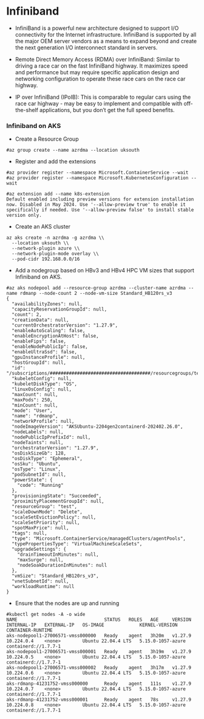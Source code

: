 # Infiniband

- InfiniBand is a powerful new architecture designed to support I/O connectivity for the Internet infrastructure. InfiniBand is supported by all the major OEM server vendors as a means to expand beyond and create the next generation I/O interconnect standard in servers.

- Remote Direct Memory Access (RDMA) over InfiniBand: Similar to driving a race car on the fast InfiniBand highway. It maximizes speed and performance but may require specific application design and networking configuration to operate these race cars on the race car highway.
- IP over InfiniBand (IPoIB): This is comparable to regular cars using the race car highway - may be easy to implement and compatible with off-the-shelf applications, but you don’t get the full speed benefits.

### Infiniband on AKS

- Create a Resource Group
```
#az group create --name azrdma --location uksouth
```
- Register and add the extensions
```
#az provider register --namespace Microsoft.ContainerService --wait
#az provider register --namespace Microsoft.KubernetesConfiguration --wait
```

```
#az extension add --name k8s-extension
Default enabled including preview versions for extension installation now. Disabled in May 2024. Use '--allow-preview true' to enable it specifically if needed. Use '--allow-preview false' to install stable version only.
```
- Create an AKS cluster
```
az aks create -n azrdma -g azrdma \\
  --location uksouth \\
  --network-plugin azure \\
  --network-plugin-mode overlay \\
  --pod-cidr 192.168.0.0/16
```
- Add a nodegroup based on HBv3 and HBv4 HPC VM sizes that support Infiniband on AKS.
```
#az aks nodepool add --resource-group azrdma --cluster-name azrdma --name rdmanp --node-count 2 --node-vm-size Standard_HB120rs_v3
{
  "availabilityZones": null,
  "capacityReservationGroupId": null,
  "count": 2,
  "creationData": null,
  "currentOrchestratorVersion": "1.27.9",
  "enableAutoScaling": false,
  "enableEncryptionAtHost": false,
  "enableFips": false,
  "enableNodePublicIp": false,
  "enableUltraSsd": false,
  "gpuInstanceProfile": null,
  "hostGroupId": null,
  "id": "/subscriptions/#####################################/resourcegroups/test/providers/Microsoft.ContainerService/managedClusters/test/agentPools/rdmanp",
  "kubeletConfig": null,
  "kubeletDiskType": "OS",
  "linuxOsConfig": null,
  "maxCount": null,
  "maxPods": 250,
  "minCount": null,
  "mode": "User",
  "name": "rdmanp",
  "networkProfile": null,
  "nodeImageVersion": "AKSUbuntu-2204gen2containerd-202402.26.0",
  "nodeLabels": null,
  "nodePublicIpPrefixId": null,
  "nodeTaints": null,
  "orchestratorVersion": "1.27.9",
  "osDiskSizeGb": 128,
  "osDiskType": "Ephemeral",
  "osSku": "Ubuntu",
  "osType": "Linux",
  "podSubnetId": null,
  "powerState": {
    "code": "Running"
  },
  "provisioningState": "Succeeded",
  "proximityPlacementGroupId": null,
  "resourceGroup": "test",
  "scaleDownMode": "Delete",
  "scaleSetEvictionPolicy": null,
  "scaleSetPriority": null,
  "spotMaxPrice": null,
  "tags": null,
  "type": "Microsoft.ContainerService/managedClusters/agentPools",
  "typePropertiesType": "VirtualMachineScaleSets",
  "upgradeSettings": {
    "drainTimeoutInMinutes": null,
    "maxSurge": null,
    "nodeSoakDurationInMinutes": null
  },
  "vmSize": "Standard_HB120rs_v3",
  "vnetSubnetId": null,
  "workloadRuntime": null
}
```
- Ensure that the nodes are up and running
```
#kubectl get nodes -A -o wide
NAME                                STATUS   ROLES   AGE     VERSION   INTERNAL-IP   EXTERNAL-IP   OS-IMAGE             KERNEL-VERSION      CONTAINER-RUNTIME
aks-nodepool1-27006571-vmss000000   Ready    agent   3h20m   v1.27.9   10.224.0.4    <none>        Ubuntu 22.04.4 LTS   5.15.0-1057-azure   containerd://1.7.7-1
aks-nodepool1-27006571-vmss000001   Ready    agent   3h19m   v1.27.9   10.224.0.5    <none>        Ubuntu 22.04.4 LTS   5.15.0-1057-azure   containerd://1.7.7-1
aks-nodepool1-27006571-vmss000002   Ready    agent   3h17m   v1.27.9   10.224.0.6    <none>        Ubuntu 22.04.4 LTS   5.15.0-1057-azure   containerd://1.7.7-1
aks-rdmanp-41231752-vmss000000      Ready    agent   111s    v1.27.9   10.224.0.7    <none>        Ubuntu 22.04.4 LTS   5.15.0-1057-azure   containerd://1.7.7-1
aks-rdmanp-41231752-vmss000001      Ready    agent   78s     v1.27.9   10.224.0.8    <none>        Ubuntu 22.04.4 LTS   5.15.0-1057-azure   containerd://1.7.7-1
```